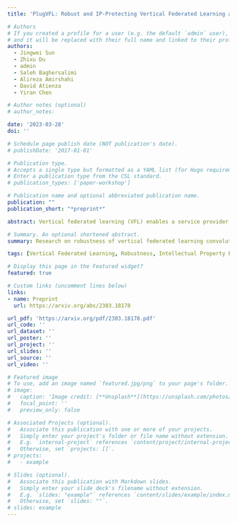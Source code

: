 ```yaml
---
title: 'PlugVFL: Robust and IP-Protecting Vertical Federated Learning against Unexpected Quitting of Parties'

# Authors
# If you created a profile for a user (e.g. the default `admin` user), write the username (folder name) here
# and it will be replaced with their full name and linked to their profile.
authors:
  - Jingwei Sun
  - Zhixu Du
  - admin
  - Saleh Baghersalimi
  - Alireza Amirshahi
  - David Atienza
  - Yiran Chen

# Author notes (optional)
# author_notes:

date: '2023-03-28'
doi: ''

# Schedule page publish date (NOT publication's date).
# publishDate: '2017-01-01'

# Publication type.
# Accepts a single type but formatted as a YAML list (for Hugo requirements).
# Enter a publication type from the CSL standard.
# publication_types: ['paper-workshop']

# Publication name and optional abbreviated publication name.
publication: ""
publication_short: "*preprint*"

abstract: Vertical federated learning (VFL) enables a service provider (i.e., active party) who owns labeled features to collaborate with passive parties who possess auxiliary features to improve model performance. Existing VFL approaches, however, have two major vulnerabilities when passive parties unexpectedly quit in the deployment phase of VFL - severe performance degradation and intellectual property (IP) leakage of the active party's labels. In this paper, we propose Party-wise Dropout to improve the VFL model's robustness against the unexpected exit of passive parties and a defense method called DIMIP to protect the active party's IP in the deployment phase. We evaluate our proposed methods on multiple datasets against different inference attacks. The results show that Party-wise Dropout effectively maintains model performance after the passive party quits, and DIMIP successfully disguises label information from the passive party's feature extractor, thereby mitigating IP leakage.

# Summary. An optional shortened abstract.
summary: Research on robustness of vertical federated learning convolutional models against performance and IP leakage risks when nactive parties unexpectedly quit during deployment

tags: [Vertical Federated Learning, Robustness, Intellectual Property Protection]

# Display this page in the Featured widget?
featured: true

# Custom links (uncomment lines below)
links:
- name: Preprint
  url: https://arxiv.org/abs/2303.18178

url_pdf: 'https://arxiv.org/pdf/2303.18178.pdf'
url_code: ''
url_dataset: ''
url_poster: ''
url_project: ''
url_slides: ''
url_source: ''
url_video: ''

# Featured image
# To use, add an image named `featured.jpg/png` to your page's folder.
# image:
#   caption: 'Image credit: [**Unsplash**](https://unsplash.com/photos/pLCdAaMFLTE)'
#   focal_point: ''
#   preview_only: false

# Associated Projects (optional).
#   Associate this publication with one or more of your projects.
#   Simply enter your project's folder or file name without extension.
#   E.g. `internal-project` references `content/project/internal-project/index.md`.
#   Otherwise, set `projects: []`.
# projects:
#   - example

# Slides (optional).
#   Associate this publication with Markdown slides.
#   Simply enter your slide deck's filename without extension.
#   E.g. `slides: "example"` references `content/slides/example/index.md`.
#   Otherwise, set `slides: ""`.
# slides: example
---
```

